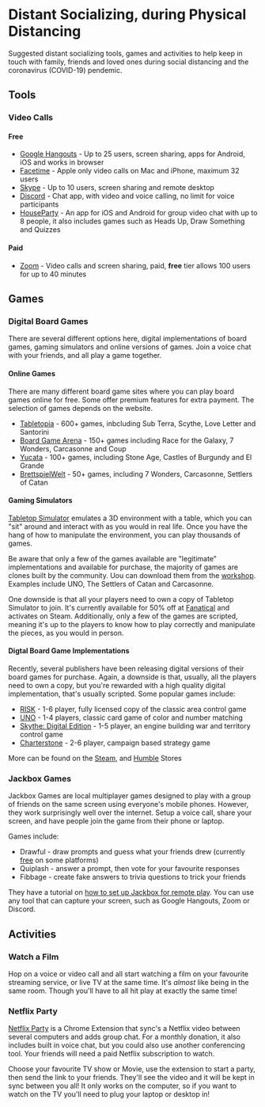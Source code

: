 # Distant Socializing, during Physical Distancing

Suggested distant socializing tools, games and activities to help keep in touch with family, friends and loved ones during social distancing and the coronavirus (COVID-19) pendemic.

## Tools

### Video Calls

#### Free

- [Google Hangouts](https://hangouts.google.com/) - Up to 25 users, screen sharing, apps for Android, iOS and works in browser
- [Facetime](https://support.apple.com/en-gb/HT204380) - Apple only video calls on Mac and iPhone, maximum 32 users
- [Skype](https://www.skype.com/en/) - Up to 10 users, screen sharing and remote desktop
- [Discord](https://discordapp.com/) - Chat app, with video and voice calling, no limit for voice participants
- [HouseParty](https://houseparty.com/) - An app for iOS and Android for group video chat with up to 8 people, it also includes games such as Heads Up, Draw Something and Quizzes

#### Paid

- [Zoom](https://zoom.us/pricing) - Video calls and screen sharing, paid, **free** tier allows 100 users for up to 40 minutes

## Games

### Digital Board Games

There are several different options here, digital implementations of board games, gaming simulators and online versions of games. Join a voice chat with your friends, and all play a game together.

#### Online Games

There are many different board game sites where you can play board games online for free. Some offer premium features for extra payment. The selection of games depends on the website.

- [Tabletopia](https://tabletopia.com/) - 600+ games, inbcluding Sub Terra, Scythe, Love Letter and Santorini
- [Board Game Arena](https://boardgamearena.com/) - 150+ games including Race for the Galaxy, 7 Wonders, Carcasonne and Coup
- [Yucata](https://www.yucata.de/en) - 100+ games, including Stone Age, Castles of Burgundy and El Grande
- [BrettspielWelt](http://www.brettspielwelt.de/?nation=en) - 50+ games, including 7 Wonders, Carcasonne, Settlers of Catan

#### Gaming Simulators

[Tabletop Simulator](https://www.tabletopsimulator.com/) emulates a 3D environment with a table, which you can "sit" around and interact with as you would in real life. Once you have the hang of how to manipulate the environment, you can play thousands of games. 

Be aware that only a few of the games available are "legitimate" implementations and available for purchase, the majority of games are clones built by the community. Uou can download them from the [workshop](https://steamcommunity.com/workshop/browse/?appid=286160&browsesort=totaluniquesubscribers). Examples include UNO, The Settlers of Catan and Carcasonne.

One downside is that all your players need to own a copy of Tabletop Simulator to join. It's currently available for 50% off at [Fanatical](https://tabletopsimulator.com/news/announcements) and activates on Steam. Additionally, only a few of the games are scripted, meaning it's up to the players to know how to play correctly and manipulate the pieces, as you would in person. 

#### Digtal Board Game Implementations

Recently, several publishers have been releasing digital versions of their board games for purchase. Again, a downside is that, usually, all the players need to own a copy, but you're rewarded with a high quality digital implementation, that's usually scripted. Some popular games include:

- [RISK](https://store.steampowered.com/app/1128810/RISK_Global_Domination/) - 1-6 player, fully licensed copy of the classic area control game
- [UNO](https://store.steampowered.com/app/470220/UNO/) - 1-4 players, classic card game of color and number matching
- [Skythe: Digital Edition](https://store.steampowered.com/app/718560/Scythe_Digital_Edition/) - 1-5 player, an engine building war and territory control game
- [Charterstone](https://store.steampowered.com/app/1046660/Charterstone_Digital_Edition/) - 2-6 player, campaign based strategy game

More can be found on the [Steam](https://store.steampowered.com/tags/en/Board+Game), and [Humble](https://www.humblebundle.com/store/search?sort=bestselling&genre=tabletop) Stores

### Jackbox Games

Jackbox Games are local multiplayer games designed to play with a group of friends on the same screen using everyone's mobile phones. However, they work surprisingly well over the internet. Setup a voice call, share your screen, and have people join the game from their phone or laptop.

Games include:

 - Drawful - draw prompts and guess what your friends drew (currently [free](https://jackboxgames.com/drawful-two/) on some platforms)
 - Quiplash - answer a prompt, then vote for your favourite responses
 - Fibbage - create fake answers to trivia questions to trick your friends

They have a tutorial on [how to set up Jackbox for remote play](https://jackboxgames.com/how-to-play-jackbox-games-with-friends-and-family-remotely/). You can use any tool that can capture your screen, such as Google Hangouts, Zoom or Discord.

## Activities

### Watch a Film

Hop on a voice or video call and all start watching a film on your favourite streaming service, or live TV at the same time. It's _almost_ like being in the same room. Though you'll have to all hit play at exactly the same time!

### Netflix Party

[Netflix Party](https://www.netflixparty.com/) is a Chrome Extension that sync's a Netflix video between several computers and adds group chat. For a monthly donation, it also includes built in voice chat, but you could also use another conferencing tool. Your friends will need a paid Netflix subscription to watch.

Choose your favourite TV show or Movie, use the extension to start a party, then send the link to your friends. They'll see the video and it will be kept in sync between you all! It only works on the computer, so if you want to watch on the TV you'll need to plug your laptop or desktop in! 
